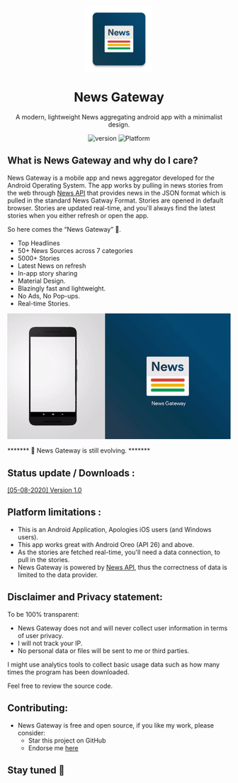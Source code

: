 <p align="center">
  <img width="150" align="center" src="app/src/main/res/mipmap-xxxhdpi/ic_launcher.png">
</p>
<h1 align="center">
  News Gateway
</h1>
<p align="center">
  A modern, lightweight News aggregating android app with a minimalist design.
</p>
<p align="center">
   <a style="text-decoration:none" href="release/">
    <img src="https://img.shields.io/badge/Latest%20Version-v1.0-blue" alt="version" />
  </a>
  <a style="text-decoration:none">
    <img src="https://img.shields.io/badge/Platform-Android-brightgreen" alt="Platform" />
  </a>
</p>

## What is News Gateway and why do I care?

News Gateway is a mobile app and news aggregator developed for the Android Operating System.
The app works by pulling in news stories from the web through [News API](http://newsapi.org/) that provides news in 
the JSON format which is pulled in the standard News Gatway Format. Stories are opened in default browser. Stories are updated real-time,
and you'll always find the latest stories when you either refresh or open the app. 

So here comes the “News Gateway” 🎉.

* Top Headlines
* 50+ News Sources across 7 categories
* 5000+ Stories
* Latest News on refresh
* In-app story sharing 
* Material Design.
* Blazingly fast and lightweight.
* No Ads, No Pop-ups.
* Real-time Stories.

<p align="center">
  <img  src="Assets/overview.gif" width="1920">
</p>



******* 📣 News Gateway is still evolving. *******

## Status update / Downloads :

[[05-08-2020] Version 1.0](app/release/)

## Platform limitations :

* This is an Android Application, Apologies iOS users (and Windows users).
* This app works great with Android Oreo (API 26) and above.
* As the stories are fetched real-time, you'll need a data connection, to pull in the stories.
* News Gateway is powered by [News API](http://newsapi.org/), thus the correctness of data is limited to the data provider.


## Disclaimer and Privacy statement:

To be 100% transparent:

* News Gateway does not and will never collect user information in terms of user privacy.
* I will not track your IP. 
* No personal data or files will be sent to me or third parties. 

I might use analytics tools to collect basic usage data such as how many times the program has been downloaded.

Feel free to review the source code.

## Contributing:

* News Gateway is free and open source, if you like my work, please consider:
   * Star this project on GitHub
   * Endorse me [here](https://www.linkedin.com/in/chirag-khandhar/)


## Stay tuned 📢

